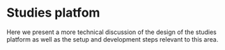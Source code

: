 # Studies platfom

Here we present a more technical discussion of the design of the studies platform as well as the setup and development steps relevant to this area.

